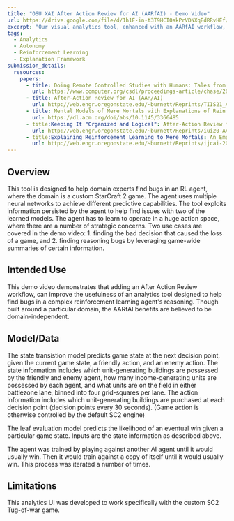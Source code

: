 ```yaml
---
title: "OSU XAI After Action Review for AI (AARfAI) - Demo Video"
url: https://drive.google.com/file/d/1h1F-in-t3T9HCI0akPrVDNXqEdRRvHEf/view?usp=sharing
excerpt: "Our visual analytics tool, enhanced with an AARfAI workflow, allows domain experts to navigate an AI's reasoning process in a systematic way to quickly find faults and convey actionable information and insights to engineers."
tags:
  - Analytics
  - Autonomy
  - Reinforcement Learning
  - Explanation Framework   
submission_details:
  resources:
    papers:
      - title: Doing Remote Controlled Studies with Humans: Tales from the COVID Trenches
        url: https://www.computer.org/csdl/proceedings-article/chase/2021/140900a113/1tB7tdDlM5y
      - title: After-Action Review for AI (AAR/AI)
        url: http://web.engr.oregonstate.edu/~burnett/Reprints/TIIS21_AARAI-accepted-preprint.pdf
      - title: Mental Models of Mere Mortals with Explanations of Reinforcement Learning
        url: https://dl.acm.org/doi/abs/10.1145/3366485
      - title:Keeping It "Organized and Logical": After-Action Review for AI (AAR/AI)
        url: http://web.engr.oregonstate.edu/~burnett/Reprints/iui20-AARAI.pdf
      - title:Explaining Reinforcement Learning to Mere Mortals: An Empirical Study
        url: http://web.engr.oregonstate.edu/~burnett/Reprints/ijcai-2019-XAIinRL-cameraReady.pdf
---
```


## Overview
This tool is designed to help domain experts find bugs in an RL agent, where the domain is a custom StarCraft 2 game. The agent uses multiple neural networks to achieve different predictive capabilities.  The tool exploits information persisted by the agent to help find issues with two of the learned models. The agent has to learn to operate in a huge action space, where there are a number of strategic concerns.  Two use cases are covered in the demo video:  1. finding the bad decision that caused the loss of a game, and 2. finding reasoning bugs by leveraging game-wide summaries of certain information.
   
## Intended Use
This demo video demonstrates that adding an After Action Review workflow, can improve the usefulness of an analytics tool designed to help find bugs in a complex reinforcement learning agent's reasoning.  Though built around a particular domain, the AARfAI benefits are believed to be domain-independent.
   
## Model/Data
The state transistion model predicts game state at the next decision point, given the current game state, a friendly action, and an enemy action.  The state information includes which unit-generating buildings are possessed by the friendly and enemy agent, how many income-generating units are possessed by each agent, and what units are on the field in either battlezone lane, binned into four grid-squares per lane.  The action information includes which unit-generating buildings are purchased at each decision point (decision points every 30 seconds).  (Game action is otherwise controlled by the default SC2 engine)

The leaf evaluation model predicts the likelihood of an eventual win given a particular game state.  Inputs are the state information as described above.

The agent was trained by playing against another AI agent until it would usually win.  Then it would train against a copy of itself until it would usually win.  This process was iterated a number of times.
   
## Limitations
This analytics UI was developed to work specifically with the custom SC2 Tug-of-war game.
